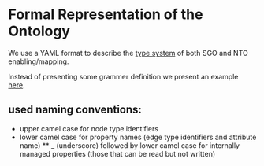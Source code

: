 # Formal Representation of the Ontology

We use a YAML format to describe the [type system](../SGO_NTO_and_all_that.md) of both SGO and NTO enabling/mapping. 

Instead of presenting some grammer definition we present an example [here](example_extension_request.yaml). 

## used naming conventions:

* upper camel case for node type identifiers
* lower camel case for property names (edge type identifiers and attribute name)
** _ (underscore) followed by lower camel case for internally managed properties (those that can be read but not written)


